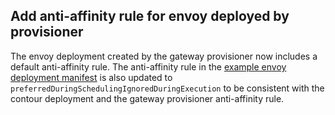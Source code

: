 ## Add anti-affinity rule for envoy deployed by provisioner

The envoy deployment created by the gateway provisioner now includes a default anti-affinity rule. The anti-affinity rule in the [example envoy deployment manifest](https://github.com/projectcontour/contour/blob/main/examples/deployment/03-envoy-deployment.yaml) is also updated to `preferredDuringSchedulingIgnoredDuringExecution` to be consistent with the contour deployment and the gateway provisioner anti-affinity rule.
